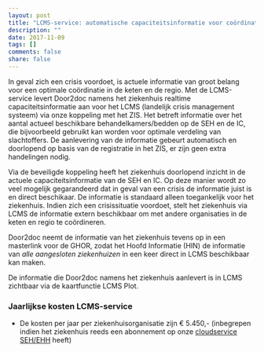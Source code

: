 ```yaml
---
layout: post
title: "LCMS-service: automatische capaciteitsinformatie voor coördinatie bij crisis"
description: ""
date: 2017-11-09
tags: []
comments: false
share: false
---
```


In geval zich een crisis voordoet, is actuele informatie van groot belang voor een optimale coördinatie in de keten en de regio. Met de LCMS-service levert Door2doc namens het ziekenhuis realtime capaciteitsinformatie aan voor het LCMS (landelijk crisis management systeem) via onze koppeling met het ZIS. Het betreft informatie over het aantal actueel beschikbare behandelkamers/bedden op de SEH en de IC, die bijvoorbeeld gebruikt kan worden voor optimale verdeling van slachtoffers. De aanlevering van de informatie gebeurt automatisch en doorlopend op basis van de registratie in het ZIS, er zijn geen extra handelingen nodig.

Via de beveiligde koppeling heeft het ziekenhuis doorlopend inzicht in de actuele capaciteitsinformatie van de SEH en IC. Op deze manier wordt zo veel mogelijk gegarandeerd dat in geval van een crisis de informatie juist is en direct beschikaar. De informatie is standaard alleen toegankelijk voor het ziekenhuis. Indien zich een crisissituatie voordoet, stelt het ziekenhuis via LCMS de informatie extern beschikbaar om met andere organisaties in de keten en regio te coördineren.

Door2doc neemt de informatie van het ziekenhuis tevens op in een masterlink voor de GHOR, zodat het Hoofd Informatie (HIN) de informatie van _alle aangesloten ziekenhuizen_ in een keer direct in LCMS beschikbaar kan maken.

De informatie die Door2doc namens het ziekenhuis aanlevert is in LCMS zichtbaar via de kaartfunctie LCMS Plot.

### Jaarlijkse kosten LCMS-service
* De kosten per jaar per ziekenhuisorganisatie zijn € 5.450,- (inbegrepen indien het ziekenhuis reeds een abonnement op onze [cloudservice SEH/EHH](https://docs.door2doc.com/2017-07-26/prijsindicatie) heeft)

